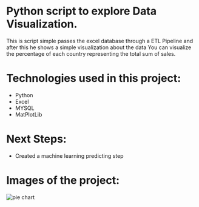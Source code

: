 # Python script to explore Data Visualization.
This is script simple passes the excel database through a ETL Pipeline and after this he shows a simple visualization about the data
You can visualize the percentage of each country representing the total sum of sales.

# Technologies used in this project:
- Python
- Excel
- MYSQL 
- MatPlotLib

# Next Steps:
- Created a machine learning predicting step

# Images of the project:
![pie chart](https://i.imgur.com/1zE1NW5.png)